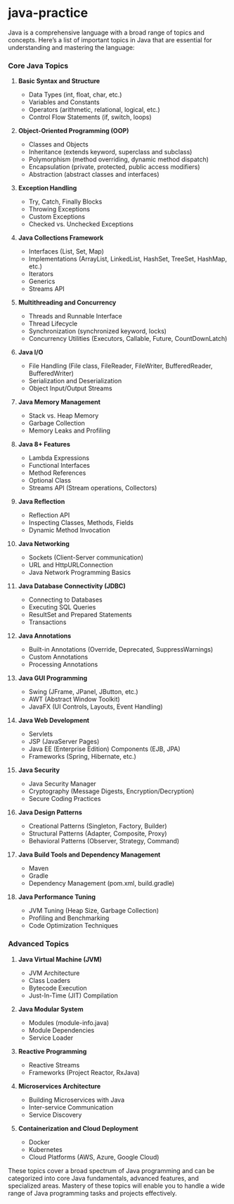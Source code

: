 # java-practice

Java is a comprehensive language with a broad range of topics and concepts. Here’s a list of important topics in Java that are essential for understanding and mastering the language:

### Core Java Topics

1. **Basic Syntax and Structure**
   - Data Types (int, float, char, etc.)
   - Variables and Constants
   - Operators (arithmetic, relational, logical, etc.)
   - Control Flow Statements (if, switch, loops)

2. **Object-Oriented Programming (OOP)**
   - Classes and Objects
   - Inheritance (extends keyword, superclass and subclass)
   - Polymorphism (method overriding, dynamic method dispatch)
   - Encapsulation (private, protected, public access modifiers)
   - Abstraction (abstract classes and interfaces)

3. **Exception Handling**
   - Try, Catch, Finally Blocks
   - Throwing Exceptions
   - Custom Exceptions
   - Checked vs. Unchecked Exceptions

4. **Java Collections Framework**
   - Interfaces (List, Set, Map)
   - Implementations (ArrayList, LinkedList, HashSet, TreeSet, HashMap, etc.)
   - Iterators
   - Generics
   - Streams API

5. **Multithreading and Concurrency**
   - Threads and Runnable Interface
   - Thread Lifecycle
   - Synchronization (synchronized keyword, locks)
   - Concurrency Utilities (Executors, Callable, Future, CountDownLatch)

6. **Java I/O**
   - File Handling (File class, FileReader, FileWriter, BufferedReader, BufferedWriter)
   - Serialization and Deserialization
   - Object Input/Output Streams

7. **Java Memory Management**
   - Stack vs. Heap Memory
   - Garbage Collection
   - Memory Leaks and Profiling

8. **Java 8+ Features**
   - Lambda Expressions
   - Functional Interfaces
   - Method References
   - Optional Class
   - Streams API (Stream operations, Collectors)

9. **Java Reflection**
   - Reflection API
   - Inspecting Classes, Methods, Fields
   - Dynamic Method Invocation

10. **Java Networking**
    - Sockets (Client-Server communication)
    - URL and HttpURLConnection
    - Java Network Programming Basics

11. **Java Database Connectivity (JDBC)**
    - Connecting to Databases
    - Executing SQL Queries
    - ResultSet and Prepared Statements
    - Transactions

12. **Java Annotations**
    - Built-in Annotations (Override, Deprecated, SuppressWarnings)
    - Custom Annotations
    - Processing Annotations

13. **Java GUI Programming**
    - Swing (JFrame, JPanel, JButton, etc.)
    - AWT (Abstract Window Toolkit)
    - JavaFX (UI Controls, Layouts, Event Handling)

14. **Java Web Development**
    - Servlets
    - JSP (JavaServer Pages)
    - Java EE (Enterprise Edition) Components (EJB, JPA)
    - Frameworks (Spring, Hibernate, etc.)

15. **Java Security**
    - Java Security Manager
    - Cryptography (Message Digests, Encryption/Decryption)
    - Secure Coding Practices

16. **Java Design Patterns**
    - Creational Patterns (Singleton, Factory, Builder)
    - Structural Patterns (Adapter, Composite, Proxy)
    - Behavioral Patterns (Observer, Strategy, Command)

17. **Java Build Tools and Dependency Management**
    - Maven
    - Gradle
    - Dependency Management (pom.xml, build.gradle)

18. **Java Performance Tuning**
    - JVM Tuning (Heap Size, Garbage Collection)
    - Profiling and Benchmarking
    - Code Optimization Techniques

### Advanced Topics

1. **Java Virtual Machine (JVM)**
   - JVM Architecture
   - Class Loaders
   - Bytecode Execution
   - Just-In-Time (JIT) Compilation

2. **Java Modular System**
   - Modules (module-info.java)
   - Module Dependencies
   - Service Loader

3. **Reactive Programming**
   - Reactive Streams
   - Frameworks (Project Reactor, RxJava)

4. **Microservices Architecture**
   - Building Microservices with Java
   - Inter-service Communication
   - Service Discovery

5. **Containerization and Cloud Deployment**
   - Docker
   - Kubernetes
   - Cloud Platforms (AWS, Azure, Google Cloud)

These topics cover a broad spectrum of Java programming and can be categorized into core Java fundamentals, advanced features, and specialized areas. Mastery of these topics will enable you to handle a wide range of Java programming tasks and projects effectively.

